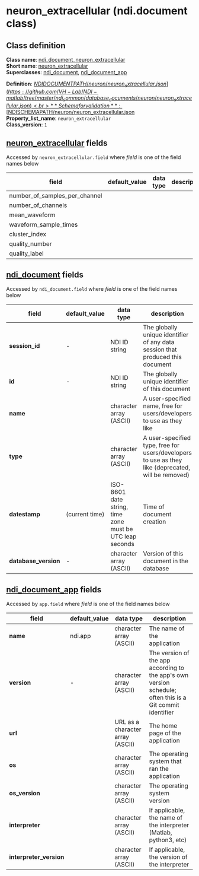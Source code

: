# neuron_extracellular (ndi.document class)

## Class definition

**Class name**: [ndi_document_neuron_extracellular](neuron_extracellular.md)<br>
**Short name**: [neuron_extracellular](neuron_extracellular.md)<br>
**Superclasses**: [ndi_document](../ndi_document.md), [ndi_document_app](../ndi_document_app.md)

**Definition**: [$NDIDOCUMENTPATH/neuron/neuron_extracellular.json](https://github.com/VH-Lab/NDI-matlab/tree/master/ndi_common/database_documents/neuron/neuron_extracellular.json)<br>
**Schema for validation**: [$NDISCHEMAPATH/neuron/neuron_extracellular.json](https://github.com/VH-Lab/NDI-matlab/tree/master/ndi_common/schema_documents/neuron/neuron_extracellular.json)<br>
**Property_list_name**: `neuron_extracellular`<br>
**Class_version**: `1`<br>


## [neuron_extracellular](neuron_extracellular.md) fields

Accessed by `neuron_extracellular.field` where *field* is one of the field names below

| field | default_value | data type | description |
| --- | --- | --- | --- |
| number_of_samples_per_channel |  |  |  |
| number_of_channels |  |  |  |
| mean_waveform |  |  |  |
| waveform_sample_times |  |  |  |
| cluster_index |  |  |  |
| quality_number |  |  |  |
| quality_label |  |  |  |


## [ndi_document](../ndi_document.md) fields

Accessed by `ndi_document.field` where *field* is one of the field names below

| field | default_value | data type | description |
| --- | --- | --- | --- |
| **session_id** | - | NDI ID string | The globally unique identifier of any data session that produced this document |
| **id** | - | NDI ID string | The globally unique identifier of this document |
| **name** |  | character array (ASCII) | A user-specified name, free for users/developers to use as they like |
| **type** |  | character array (ASCII) | A user-specified type, free for users/developers to use as they like (deprecated, will be removed) |
| **datestamp** | (current time) | ISO-8601 date string, time zone must be UTC leap seconds | Time of document creation |
| **database_version** | - | character array (ASCII) | Version of this document in the database |


## [ndi_document_app](../ndi_document_app.md) fields

Accessed by `app.field` where *field* is one of the field names below

| field | default_value | data type | description |
| --- | --- | --- | --- |
| **name** | ndi.app | character array (ASCII) | The name of the application |
| **version** | - | character array (ASCII) | The version of the app according to the app's own version schedule; often this is a Git commit identifier |
| **url** |  | URL as a character array (ASCII) | The home page of the application |
| **os** |  | character array (ASCII) | The operating system that ran the application |
| **os_version** |  | character array (ASCII) | The operating system version |
| **interpreter** |  | character array (ASCII) | If applicable, the name of the interpreter (Matlab, python3, etc) |
| **interpreter_version** |  | character array (ASCII) | If applicable, the version of the interpreter |


